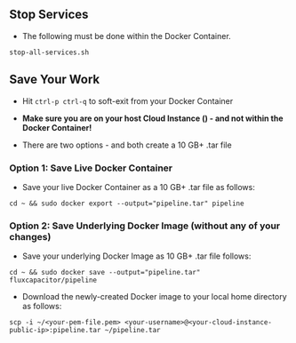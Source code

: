 ## Stop Services
* The following must be done within the Docker Container.
```
stop-all-services.sh
```

## Save Your Work
* Hit `ctrl-p ctrl-q` to soft-exit from your Docker Container
* **Make sure you are on your host Cloud Instance (<your-cloud-instance-ip>) - and not within the Docker Container!**

* There are two options - and both create a 10 GB+ .tar file

### Option 1:  Save Live Docker Container
* Save your live Docker Container as a 10 GB+ .tar file as follows:
```
cd ~ && sudo docker export --output="pipeline.tar" pipeline
```

### Option 2:  Save Underlying Docker Image (without any of your changes)
* Save your underlying Docker Image as 10 GB+ .tar file follows:
```
cd ~ && sudo docker save --output="pipeline.tar" fluxcapacitor/pipeline
```

* Download the newly-created Docker image to your local home directory as follows:
```
scp -i ~/<your-pem-file.pem> <your-username>@<your-cloud-instance-public-ip>:pipeline.tar ~/pipeline.tar
```
